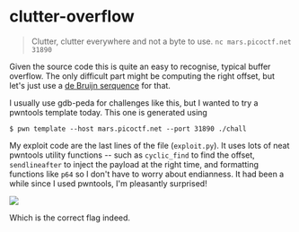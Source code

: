 # clutter-overflow

> Clutter, clutter everywhere and not a byte to use. `nc mars.picoctf.net 31890`

Given the source code this is quite an easy to recognise, typical buffer overflow. The only difficult part might be computing the right offset, but let's just use a [de Bruijn serquence](https://en.wikipedia.org/wiki/De_Bruijn_sequence) for that.

I usually use gdb-peda for challenges like this, but I wanted to try a pwntools template today. This one is generated using

```
$ pwn template --host mars.picoctf.net --port 31890 ./chall
```

My exploit code are the last lines of the file (`exploit.py`). It uses lots of neat pwntools utility functions -- such as `cyclic_find` to find the offset, `sendlineafter` to inject the payload at the right time, and formatting functions like `p64` so I don't have to worry about endianness. It had been a while since I used pwntools, I'm pleasantly surprised!

![](https://imgur.com/xmiXlP1.png)

Which is the correct flag indeed.
